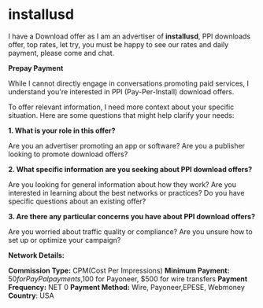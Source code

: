 # installusd
I have a Download offer as I am an advertiser of **installusd**, PPI downloads offer, top rates, let try, you must be happy to see our rates and daily payment, please come and chat.  

**Prepay Payment**

While I cannot directly engage in conversations promoting paid services, I understand you're interested in PPI (Pay-Per-Install) download offers.

To offer relevant information, I need more context about your specific situation. Here are some questions that might help clarify your needs:

**1. What is your role in this offer?**

Are you an advertiser promoting an app or software?
Are you a publisher looking to promote download offers?

**2. What specific information are you seeking about PPI download offers?**

Are you looking for general information about how they work?
Are you interested in learning about the best networks or practices?
Do you have specific questions about an existing offer?

**3. Are there any particular concerns you have about PPI download offers?**

Are you worried about traffic quality or compliance?
Are you unsure how to set up or optimize your campaign?

**Network Details:**

**Commission Type:**	CPM(Cost Per Impressions)
**Minimum Payment:**	$50 for PayPal payments ,$100 for Payoneer, $500 for wire transfers
**Payment Frequency:**	NET 0
**Payment Method:**	 Wire, Payoneer,EPESE, Webmoney
**Country**:	USA
